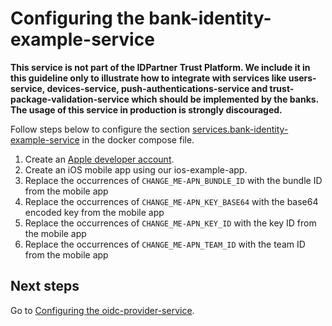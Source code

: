 # Configuring the bank-identity-example-service

**This service is not part of the IDPartner Trust Platform. We include it in this guideline only to illustrate how to integrate with services like users-service, devices-service, push-authentications-service and trust-package-validation-service which should be implemented by the banks. The usage of this service in production is strongly discouraged.**

Follow steps below to configure the section [services.bank-identity-example-service](../docker-compose.yml) in the docker compose file.

1. Create an [Apple developer account](https://developer.apple.com/).
1. Create an iOS mobile app using our ios-example-app.
1. Replace the occurrences of `CHANGE_ME-APN_BUNDLE_ID` with the bundle ID from the mobile app
1. Replace the occurrences of `CHANGE_ME-APN_KEY_BASE64` with the base64 encoded key from the mobile app
1. Replace the occurrences of `CHANGE_ME-APN_KEY_ID` with the key ID from the mobile app
1. Replace the occurrences of `CHANGE_ME-APN_TEAM_ID` with the team ID from the mobile app

## Next steps
Go to [Configuring the oidc-provider-service](configuring-oidc-provider-service.md).